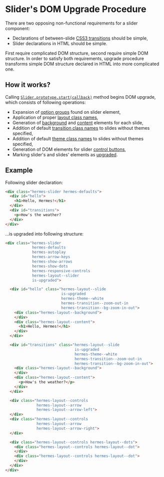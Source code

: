 <!--

   Copyright 2016 Maciej Chałapuk

   Licensed under the Apache License, Version 2.0 (the "License");
   you may not use this file except in compliance with the License.
   You may obtain a copy of the License at

       http://www.apache.org/licenses/LICENSE-2.0

   Unless required by applicable law or agreed to in writing, software
   distributed under the License is distributed on an "AS IS" BASIS,
   WITHOUT WARRANTIES OR CONDITIONS OF ANY KIND, either express or implied.
   See the License for the specific language governing permissions and
   limitations under the License.

-->

# Slider's DOM Upgrade Procedure

There are two opposing non-functional requirements for a slider component:
 * Declarations of between-slide [CSS3 transitions][transitions] should be simple,
 * Slider declarations in HTML should be simple.

[transitions]: https://www.w3.org/TR/css3-transitions/

First require complicated DOM structure, second require simple DOM structure.
In order to satisfy both requirements, upgrade procedure transforms simple DOM structure
declared in HTML into more complicated one.

## How it works?

Calling [`Slider.prototype.start(callback)`][slider-start] method begins
DOM upgrade, which consists of following operations:
 * Expansion of [option groups][option-classes] found on slider element,
 * Application of proper [layout class names][layout-classes],
 * Generation of [background][layout-background] and [content][layout-content]
   elements for each slide,
 * Addition of default [transition class names][transition-classes] to slides without themes specified, 
 * Addition of default [theme class names][theme-classes] to slides without themes specified, 
 * Generation of DOM elements for slider [control buttons][layout-controls],
 * Marking slider's and slides' elements as [upgraded][flag-upgraded].

[slider-start]: javascript-api.md#sliderprototypestartcallback
[option-classes]: class-names.md#option-class-names
[layout-classes]: class-names.md#layout-class-names
[theme-classes]: class-names.md#theme-class-names
[transition-classes]: class-names.md#transition-class-names
[layout-background]: class-names.md#hermes-layout--background
[layout-content]: class-names.md#hermes-layout--content
[layout-controls]: class-names.md#hermes-layout--controls
[flag-upgraded]: class-names.md#is-upgraded

## Example

Following slider declaration:

```html
<div class="hermes-slider hermes-defaults">
  <div id="hello">
    <h1>Hello, Hermes!</h1>
  </div>
  <div id="transitions">
    <p>How's the weather?
  </div>
</div>
```

...is upgraded into following structure:


```html
<div class="hermes-slider
            hermes-defaults
            hermes-autoplay
            hermes-arrow-keys
            hermes-show-arrows
            hermes-show-dots
            hermes-responsive-controls
            hermes-layout--slider
            is-upgraded">

  <div id="hello" class="hermes-layout--slide
                         is-upgraded
                         hermes-theme--white
                         hermes-transition--zoom-out-in
                         hermes-transition--bg-zoom-in-out">
    <div class="hermes-layout--background">
    </div>
    <div class="hermes-layout--content">
      <h1>Hello, Hermes!</h1>
    </div>
  </div>

  <div id="transitions" class="hermes-layout--slide
                               is-upgraded
                               hermes-theme--white
                               hermes-transition--zoom-out-in
                               hermes-transition--bg-zoom-in-out">
    <div class="hermes-layout--background">
    </div>
    <div class="hermes-layout--content">
      <p>How's the weather?</p>
    </div>
  </div>

  <div class="hermes-layout--controls
              hermes-layout--arrow
              hermes-layout--arrow-left">
  </div>
  <div class="hermes-layout--controls
              hermes-layout--arrow
              hermes-layout--arrow-right">
  </div>

  <div class="hermes-layout--controls hermes-layout--dots">
    <div class="hermes-layout--controls hermes-layout--dot">
    </div>
    <div class="hermes-layout--controls hermes-layout--dot">
    </div>
  </div>
</div>
```

